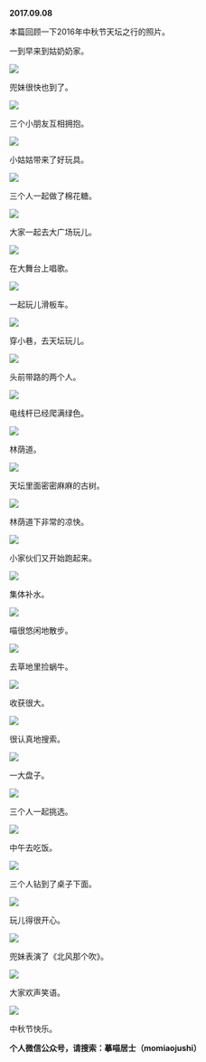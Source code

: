 
          
            
**2017.09.08**

本篇回顾一下2016年中秋节天坛之行的照片。

一到早来到姑奶奶家。




![](//upload-images.jianshu.io/upload_images/51001-eb1c718d4fef9032.jpg)




兜妹很快也到了。




![](//upload-images.jianshu.io/upload_images/51001-6969955422c70812.jpg)




三个小朋友互相拥抱。




![](//upload-images.jianshu.io/upload_images/51001-673691d2161a47e7.jpg)




小姑姑带来了好玩具。




![](//upload-images.jianshu.io/upload_images/51001-0b4599f8489aabf2.jpg)




三个人一起做了棉花糖。




![](//upload-images.jianshu.io/upload_images/51001-32d2663f89dc5f73.jpg)




大家一起去大广场玩儿。




![](//upload-images.jianshu.io/upload_images/51001-c1bb0fabef2dfc5c.jpg)




在大舞台上唱歌。




![](//upload-images.jianshu.io/upload_images/51001-484c83984431dfec.jpg)




一起玩儿滑板车。




![](//upload-images.jianshu.io/upload_images/51001-477cf1b5aa946c3e.jpg)




穿小巷，去天坛玩儿。




![](//upload-images.jianshu.io/upload_images/51001-61790f2319ac4381.jpg)




头前带路的两个人。




![](//upload-images.jianshu.io/upload_images/51001-f066c6725ae450ef.jpg)




电线杆已经爬满绿色。




![](//upload-images.jianshu.io/upload_images/51001-50932280bafa7078.jpg)




林荫道。




![](//upload-images.jianshu.io/upload_images/51001-0f56988c8fe4cf9c.jpg)




天坛里面密密麻麻的古树。




![](//upload-images.jianshu.io/upload_images/51001-24c1edccc7950312.jpg)




林荫道下非常的凉快。




![](//upload-images.jianshu.io/upload_images/51001-e38f8b4bb65be055.jpg)




小家伙们又开始跑起来。




![](//upload-images.jianshu.io/upload_images/51001-c3185c06af8bd051.jpg)




集体补水。




![](//upload-images.jianshu.io/upload_images/51001-a0bcef36d44b4194.jpg)




喵很悠闲地散步。




![](//upload-images.jianshu.io/upload_images/51001-e609d802e2dcb300.jpg)




去草地里捡蜗牛。




![](//upload-images.jianshu.io/upload_images/51001-8d5cfbb5a984b575.jpg)




收获很大。




![](//upload-images.jianshu.io/upload_images/51001-fa8f3b5a78dfa3a1.jpg)




很认真地搜索。




![](//upload-images.jianshu.io/upload_images/51001-7478cc6973250068.jpg)




一大盘子。




![](//upload-images.jianshu.io/upload_images/51001-877a5fb4445606b9.jpg)




三个人一起挑选。




![](//upload-images.jianshu.io/upload_images/51001-b060e25529a42e46.jpg)




中午去吃饭。




![](//upload-images.jianshu.io/upload_images/51001-4bbf6f2ecda80da6.jpg)




三个人钻到了桌子下面。




![](//upload-images.jianshu.io/upload_images/51001-bc8c62ed6976592a.jpg)




玩儿得很开心。




![](//upload-images.jianshu.io/upload_images/51001-42d2f85dec1579c1.jpg)




兜妹表演了《北风那个吹》。




![](//upload-images.jianshu.io/upload_images/51001-0d071d96fb62f8aa.jpg)




大家欢声笑语。




![](//upload-images.jianshu.io/upload_images/51001-26445acf84279f4f.jpg)




中秋节快乐。


**个人微信公众号，请搜索：摹喵居士（momiaojushi）**

          
        